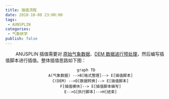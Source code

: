 ```yaml
---
title: 插值流程
date: 2018-10-08 23:00:00
tags:
 - AUNSPLIN
categories:
 - 气象研学
publish: false
---
```


&emsp;&emsp; ANUSPLIN 插值需要对 [原始气象数据](4.DataPP.html)、[DEM 数据进行预处理](5.DEMPP.html)，然后编写插值脚本进行插值。整体插值思路如下图：

<center>


```mermaid
graph TD
	A(气象数据) -->B[格式整理]--> E[插值脚本]
	C(DEM) -->D[数据转换]--> E[插值脚本]
	F[插值模块]--> E[插值脚本编写]
	E-->G[执行脚本]-->H[结束]
```

</center>